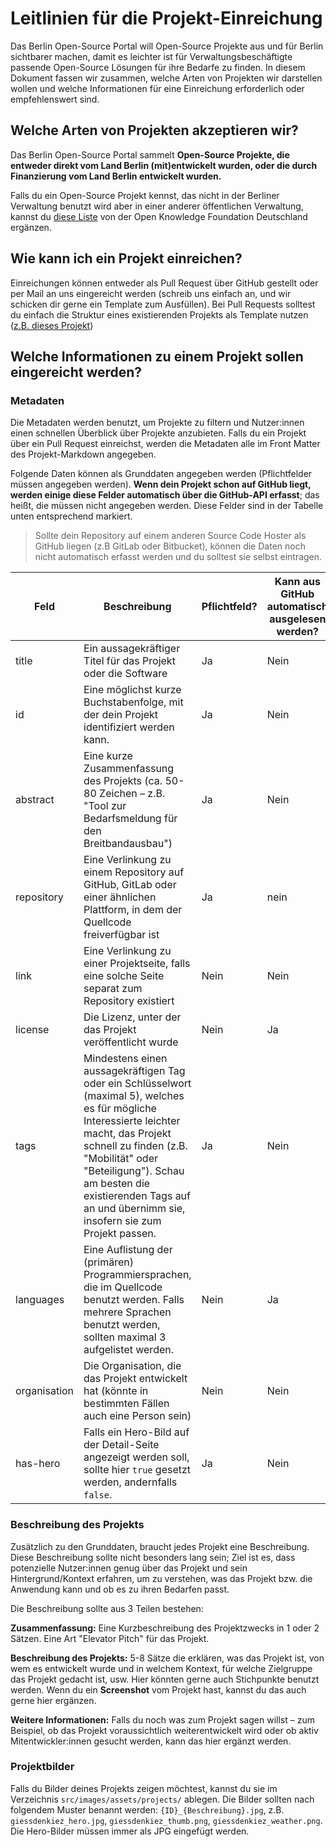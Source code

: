# Leitlinien für die Projekt-Einreichung

Das Berlin Open-Source Portal will Open-Source Projekte aus und für Berlin sichtbarer machen, damit es leichter ist für Verwaltungsbeschäftigte passende Open-Source Lösungen für ihre Bedarfe zu finden. In diesem Dokument fassen wir zusammen, welche Arten von Projekten wir darstellen wollen und welche Informationen für eine Einreichung erforderlich oder empfehlenswert sind.

## Welche Arten von Projekten akzeptieren wir?

Das Berlin Open-Source Portal sammelt **Open-Source Projekte, die entweder direkt vom Land Berlin (mit)entwickelt wurden, oder die durch Finanzierung vom Land Berlin entwickelt wurden.**

Falls du ein Open-Source Projekt kennst, das nicht in der Berliner Verwaltung benutzt wird aber in einer anderer öffentlichen Verwaltung, kannst du [diese Liste](https://github.com/okfde/awesome-behoerden-floss) von der Open Knowledge Foundation Deutschland ergänzen.

## Wie kann ich ein Projekt einreichen?

Einreichungen können entweder als Pull Request über GitHub gestellt oder per Mail an uns eingereicht werden (schreib uns einfach an, und wir schicken dir gerne ein Template zum Ausfüllen). Bei Pull Requests solltest du einfach die Struktur eines existierenden Projekts als Template nutzen ([z.B. dieses Projekt](https://github.com/technologiestiftung/berlin-open-source-portal/blob/main/src/projects/breitband.md))

## Welche Informationen zu einem Projekt sollen eingereicht werden?

### Metadaten

Die Metadaten werden benutzt, um Projekte zu filtern und Nutzer:innen einen schnellen Überblick über Projekte anzubieten. Falls du ein Projekt über ein Pull Request einreichst, werden die Metadaten alle im Front Matter des Projekt-Markdown angegeben.

Folgende Daten können als Grunddaten angegeben werden (Pflichtfelder müssen angegeben werden). **Wenn dein Projekt schon auf GitHub liegt, werden einige diese Felder automatisch über die GitHub-API erfasst**; das heißt, die müssen nicht angegeben werden. Diese Felder sind in der Tabelle unten entsprechend markiert.

> Sollte dein Repository auf einem anderen Source Code Hoster als GitHub liegen (z.B GitLab oder Bitbucket), können die Daten noch nicht automatisch erfasst werden und du solltest sie selbst eintragen.

| Feld         | Beschreibung                                                                                                                                                                                                                                                                                          | Pflichtfeld? | Kann aus GitHub automatisch ausgelesen werden? |
| ------------ | ----------------------------------------------------------------------------------------------------------------------------------------------------------------------------------------------------------------------------------------------------------------------------------------------------- | ------------ | ---------------------------------------------- |
| title        | Ein aussagekräftiger Titel für das Projekt oder die Software                                                                                                                                                                                                                                          | Ja           | Nein                                           |
| id           | Eine möglichst kurze Buchstabenfolge, mit der dein Projekt identifiziert werden kann.                                                                                                                                                                                                                 | Ja           | Nein                                           |
| abstract     | Eine kurze Zusammenfassung des Projekts (ca. 50-80 Zeichen – z.B. "Tool zur Bedarfsmeldung für den Breitbandausbau")                                                                                                                                                                                  | Ja           | Nein                                           |
| repository   | Eine Verlinkung zu einem Repository auf GitHub, GitLab oder einer ähnlichen Plattform, in dem der Quellcode freiverfügbar ist                                                                                                                                                                         | Ja           | nein                                           |
| link         | Eine Verlinkung zu einer Projektseite, falls eine solche Seite separat zum Repository existiert                                                                                                                                                                                                       | Nein         | Nein                                           |
| license      | Die Lizenz, unter der das Projekt veröffentlicht wurde                                                                                                                                                                                                                                                | Nein         | Ja                                             |
| tags         | Mindestens einen aussagekräftigen Tag oder ein Schlüsselwort (maximal 5), welches es für mögliche Interessierte leichter macht, das Projekt schnell zu finden (z.B. "Mobilität" oder "Beteiligung"). Schau am besten die existierenden Tags auf an und übernimm sie, insofern sie zum Projekt passen. | Ja           | Nein                                           |
| languages    | Eine Auflistung der (primären) Programmiersprachen, die im Quellcode benutzt werden. Falls mehrere Sprachen benutzt werden, sollten maximal 3 aufgelistet werden.                                                                                                                                     | Nein         | Ja                                             |
| organisation | Die Organisation, die das Projekt entwickelt hat (könnte in bestimmten Fällen auch eine Person sein)                                                                                                                                                                                                  | Nein         | Nein                                           |
| has-hero     | Falls ein Hero-Bild auf der Detail-Seite angezeigt werden soll, sollte hier `true` gesetzt werden, andernfalls `false`.                                                                                                                                                                               | Ja           | Nein                                           |

### Beschreibung des Projekts

Zusätzlich zu den Grunddaten, braucht jedes Projekt eine Beschreibung. Diese Beschreibung sollte nicht besonders lang sein; Ziel ist es, dass potenzielle Nutzer:innen genug über das Projekt und sein Hintergrund/Kontext erfahren, um zu verstehen, was das Projekt bzw. die Anwendung kann und ob es zu ihren Bedarfen passt.

Die Beschreibung sollte aus 3 Teilen bestehen:

**Zusammenfassung:** Eine Kurzbeschreibung des Projektzwecks in 1 oder 2 Sätzen. Eine Art "Elevator Pitch" für das Projekt.

**Beschreibung des Projekts:** 5-8 Sätze die erklären, was das Projekt ist, von wem es entwickelt wurde und in welchem Kontext, für welche Zielgruppe das Projekt gedacht ist, usw. Hier könnten gerne auch Stichpunkte benutzt werden. Wenn du ein **Screenshot** vom Projekt hast, kannst du das auch gerne hier ergänzen.

**Weitere Informationen:** Falls du noch was zum Projekt sagen willst – zum Beispiel, ob das Projekt voraussichtlich weiterentwickelt wird oder ob aktiv Mitentwickler:innen gesucht werden, kann das hier ergänzt werden.

### Projektbilder

Falls du Bilder deines Projekts zeigen möchtest, kannst du sie im Verzeichnis `src/images/assets/projects/` ablegen. Die Bilder sollten nach folgendem Muster benannt werden: `{ID}_{Beschreibung}.jpg`, z.B. `giessdenkiez_hero.jpg`, `giessdenkiez_thumb.png`, `giessdenkiez_weather.png`. Die Hero-Bilder müssen immer als JPG eingefügt werden.
